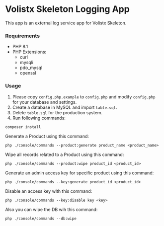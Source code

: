 # Volistx Skeleton Logging App

This app is an external log service app for Volistx Skeleton.

### Requirements
- PHP 8.1
- PHP Extensions:
  - curl
  - mysqli
  - pdo_mysql
  - openssl

### Usage
1. Please copy `config.php.example` to `config.php` and modify `config.php` for your database and settings.
2. Create a database in MySQL and import `table.sql`.
3. Delete `table.sql` for the production system.
4. Run following commands:
```
composer install
```

Generate a Product using this command:
```
php ./console/commands --product:generate product_name <product_name>
```
Wipe all records related to a Product using this command:
```
php ./console/commands --product:wipe product_id <product_id>
```
Generate an admin access key for specific product using this command:
```
php ./console/commands --key:generate product_id <product_id>
```
Disable an access key with this command:
```
php ./console/commands --key:disable key <key>
```
Also you can wipe the DB wih this command:
```
php ./console/commands --db:wipe
```